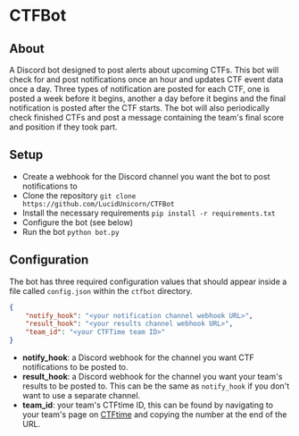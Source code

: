 # CTFBot
## About
A Discord bot designed to post alerts about upcoming CTFs. This bot will check for and post notifications once an hour and updates CTF event data once a day.
Three types of notification are posted for each CTF, one is posted a week before it begins, another a day before it begins and the final notification is posted after the CTF starts.
The bot will also periodically check finished CTFs and post a message containing the team's final score and position if they took part.

## Setup
* Create a webhook for the Discord channel you want the bot to post notifications to
* Clone the repository ``git clone https://github.com/LucidUnicorn/CTFBot``
* Install the necessary requirements ``pip install -r requirements.txt``
* Configure the bot (see below)
* Run the bot ``python bot.py``

## Configuration
The bot has three required configuration values that should appear inside a file called ``config.json`` within the `ctfbot` directory.

```json
{
    "notify_hook": "<your notification channel webhook URL>",
    "result_hook": "<your results channel webhook URL>",
    "team_id": "<your CTFTime team ID>"
}
```

- **notify_hook**: a Discord webhook for the channel you want CTF notifications to be posted to.
- **result_hook**: a Discord webhook for the channel you want your team's results to be posted to. This can be the same as `notify_hook` if you don't want to use a separate channel.
- **team_id**: your team's CTFtime ID, this can be found by navigating to your team's page on [CTFtime](https://ctftime.org) and copying the number at the end of the URL.